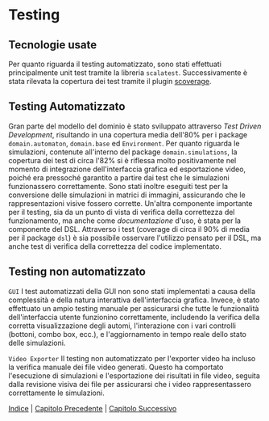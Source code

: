 # Testing

## Tecnologie usate

Per quanto riguarda il testing automatizzato, sono stati effettuati
principalmente unit test tramite la libreria `scalatest`. Successivamente
è stata rilevata la copertura dei test tramite il plugin [scoverage](https://github.com/scoverage/sbt-scoverage).

## Testing Automatizzato

Gran parte del modello del dominio è stato sviluppato attraverso *Test Driven
Development*, risultando in una copertura media dell'80% per i package
`domain.automaton`, `domain.base` ed `Environment`. Per quanto riguarda le
simulazioni, contenute all'interno del package `domain.simulations`, la
copertura dei test di circa l'82% si è riflessa molto positivamente nel momento
di integrazione dell'interfaccia grafica ed esportazione video, poiché era
pressoché garantito a partire dai test che le simulazioni funzionassero
correttamente. Sono stati inoltre eseguiti test per la conversione delle simulazioni in matrici di immagini, assicurando che le rappresentazioni visive fossero corrette. Un'altra componente importante per il testing, sia da un punto
di vista di verifica della correttezza del funzionamento, ma anche come
*documentazione* d'uso, è stata per la componente del DSL. Attraverso i test
(coverage di circa il 90% di media per il package `dsl`) è sia possibile
osservare l'utilizzo pensato per il DSL, ma anche test di verifica della
correttezza del codice implementato.

## Testing non automatizzato

`GUI`
I test automatizzati della GUI non sono stati implementati a causa della complessità e della natura interattiva dell'interfaccia grafica. Invece, è stato effettuato un ampio testing manuale per assicurarsi che tutte le funzionalità dell'interfaccia utente funzionino correttamente, includendo la verifica della corretta visualizzazione degli automi, l'interazione con i vari controlli (bottoni, combo box, ecc.), e l'aggiornamento in tempo reale dello stato delle simulazioni.

`Video Exporter`
Il testing non automatizzato per l'exporter video ha incluso la verifica manuale dei file video generati. Questo ha comportato l'esecuzione di simulazioni e l'esportazione dei risultati in file video, seguita dalla revisione visiva dei file per assicurarsi che i video rappresentassero correttamente le simulazioni.

[Indice](./index.md) | [Capitolo Precedente](./6-implementation.md) | [Capitolo Successivo](./8-conclusions.md)
